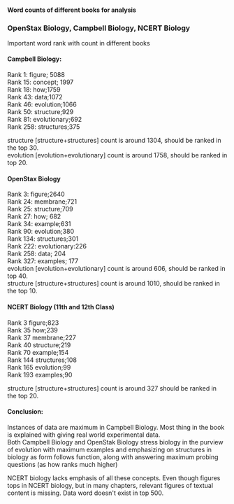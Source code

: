#### Word counts of different books for analysis

### OpenStax Biology, Campbell Biology, NCERT Biology


Important word rank with count in different books  

#### Campbell Biology:  
Rank 1: figure; 5088  
Rank 15: concept; 1997  
Rank 18: how;1759  
Rank 43: data;1072  
Rank 46: evolution;1066  
Rank 50: structure;929  
Rank 81: evolutionary;692  
Rank 258: structures;375  

structure [structure+structures] count is around 1304, should be ranked in the top 30.  
evolution [evolution+evolutionary] count is around 1758, should be ranked in top 20.  


#### OpenStax Biology  
Rank 3: figure;2640  
Rank 24: membrane;721  
Rank 25: structure;709  
Rank 27: how; 682  
Rank 34: example;631  
Rank 90: evolution;380  
Rank 134: structures;301  
Rank 222: evolutionary:226  
Rank 258: data; 204  
Rank 327: examples; 177  
evolution [evolution+evolutionary] count is around 606, should be ranked in top 40.  
structure [structure+structures] count is around 1010, should be ranked in the top 10.  


#### NCERT Biology (11th and 12th Class)  
Rank 3 figure;823  
Rank 35 how;239  
Rank 37 membrane;227  
Rank 40 structure;219  
Rank 70 example;154  
Rank 144 structures;108  
Rank 165 evolution;99  
Rank 193 examples;90  

structure [structure+structures] count is around 327 should be ranked in the top 20.    

#### Conclusion:  
Instances of data are maximum in Campbell Biology. Most thing in the book is explained with giving real world experimental data.  
Both Campbell Biology and OpenStak Biology stress biology in the purview of evolution with maximum examples and emphasizing on structures in biology as form follows function, along with answering maximum probing questions (as how ranks much higher)  

NCERT biology lacks emphasis of all these concepts. Even though figures tops in NCERT biology, but in many chapters, relevant figures of textual content is missing.  Data word doesn't exist in top 500.









